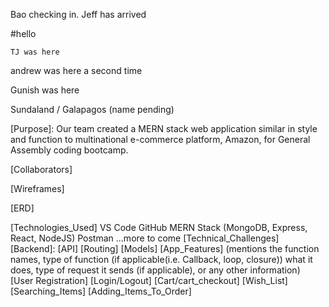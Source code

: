 Bao checking in.
Jeff has arrived

#hello

`TJ was here`


andrew was here a second time


Gunish was here

Sundaland / Galapagos (name pending)

[Purpose]: Our team created a MERN stack web application similar in style and function to multinational e-commerce platform, Amazon, for General Assembly coding bootcamp. 

[Collaborators]


[Wireframes]

[ERD]

[Technologies_Used]
VS Code 
GitHub
MERN Stack (MongoDB, Express, React, NodeJS)
Postman
…more to come
[Technical_Challenges]
[Backend]:
	[API]
	[Routing]
	[Models]
[App_Features] (mentions the function names, type of function (if applicable(i.e. Callback, loop, closure)) what it does, type of request it sends (if applicable), or any other information)
[User Registration]
[Login/Logout]
[Cart/cart_checkout] 
[Wish_List]
[Searching_Items]
[Adding_Items_To_Order]